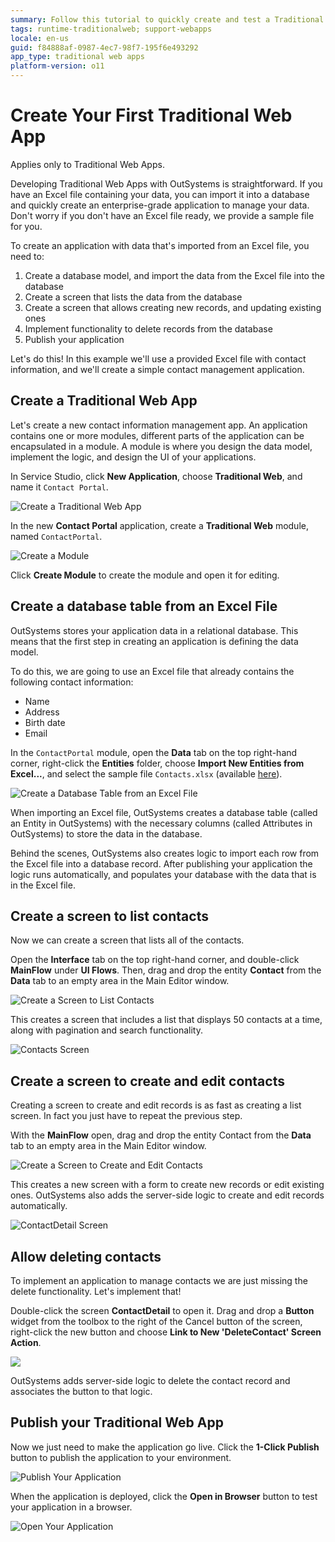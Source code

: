 ```yaml
---
summary: Follow this tutorial to quickly create and test a Traditional Web App example to manage contacts.
tags: runtime-traditionalweb; support-webapps
locale: en-us
guid: f84888af-0987-4ec7-98f7-195f6e493292
app_type: traditional web apps
platform-version: o11
---
```


# Create Your First Traditional Web App

<div class="info" markdown="1">

Applies only to Traditional Web Apps.

</div>

Developing Traditional Web Apps with OutSystems is straightforward. If you have an Excel file containing your data, you can import it into a database and quickly create an enterprise-grade application to manage your data. Don't worry if you don't have an Excel file ready, we provide a sample file for you.

To create an application with data that's imported from an Excel file, you need to:

1. Create a database model, and import the data from the Excel file into the database
2. Create a screen that lists the data from the database
3. Create a screen that allows creating new records, and updating existing ones
4. Implement functionality to delete records from the database
5. Publish your application

Let's do this! In this example we'll use a provided Excel file with contact information, and we'll create a simple contact management application.

## Create a Traditional Web App

Let's create a new contact information management app. An application contains one or more modules, different parts of the application can be encapsulated in a module. A module is where you design the data model, implement the logic, and design the UI of your applications.

In Service Studio, click **New Application**, choose **Traditional Web**, and name it `Contact Portal`.

![Create a Traditional Web App](images/create-web-01.png)

In the new **Contact Portal** application, create a **Traditional Web** module, named `ContactPortal`.

![Create a Module](images/create-web-02.png)

Click **Create Module** to create the module and open it for editing.

## Create a database table from an Excel File

OutSystems stores your application data in a relational database. This means that the first step in creating an application is defining the data model.

To do this, we are going to use an Excel file that already contains the following contact information:

* Name
* Address
* Birth date
* Email

In the `ContactPortal` module, open the **Data** tab on the top right-hand corner, right-click the **Entities** folder, choose **Import New Entities from Excel...**, and select the sample file `Contacts.xlsx` (available [here](resources/Contacts.xlsx)).

![Create a Database Table from an Excel File](images/create-web-03.png)

When importing an Excel file, OutSystems creates a database table (called an Entity in OutSystems) with the necessary columns (called Attributes in OutSystems) to store the data in the database.

Behind the scenes, OutSystems also creates logic to import each row from the Excel file into a database record. After publishing your application the logic runs automatically, and populates your database with the data that is in the Excel file.

## Create a screen to list contacts

Now we can create a screen that lists all of the contacts.

Open the **Interface** tab on the top right-hand corner, and double-click **MainFlow** under **UI Flows**. Then, drag and drop the entity **Contact** from the **Data** tab to an empty area in the Main Editor window.

![Create a Screen to List Contacts](images/create-web-04.png)

This creates a screen that includes a list that displays 50 contacts at a time, along with pagination and search functionality.

![Contacts Screen](images/create-web-05.png)

## Create a screen to create and edit contacts

Creating a screen to create and edit records is as fast as creating a list screen. In fact you just have to repeat the previous step.

With the **MainFlow** open, drag and drop the entity Contact from the **Data** tab to an empty area in the Main Editor window.

![Create a Screen to Create and Edit Contacts](images/create-web-06.png)

This creates a new screen with a form to create new records or edit existing ones. OutSystems also adds the server-side logic to create and edit records automatically.

![ContactDetail Screen](images/create-web-07.png)

## Allow deleting contacts

To implement an application to manage contacts we are just missing the delete functionality. Let's implement that!

Double-click the screen **ContactDetail** to open it. Drag and drop a **Button** widget from the toolbox to the right of the Cancel button of the screen, right-click the new button and choose **Link to New 'DeleteContact' Screen Action**.

![](images/create-web-09.png)

OutSystems adds server-side logic to delete the contact record and associates the button to that logic.

## Publish your Traditional Web App

Now we just need to make the application go live. Click the **1-Click Publish** button to publish the application to your environment.

![Publish Your Application](images/create-web-10.png)

When the application is deployed, click the **Open in Browser** button to test your application in a browser.

![Open Your Application](images/create-web-11.png)
